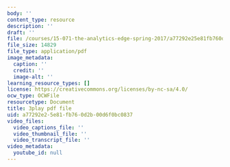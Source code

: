 ```yaml
---
body: ''
content_type: resource
description: ''
draft: ''
file: /courses/15-071-the-analytics-edge-spring-2017/a77292e25e81fb760d2b00d6f0bc0837_fuUC0WVeKsg.pdf
file_size: 14829
file_type: application/pdf
image_metadata:
  caption: ''
  credit: ''
  image-alt: ''
learning_resource_types: []
license: https://creativecommons.org/licenses/by-nc-sa/4.0/
ocw_type: OCWFile
resourcetype: Document
title: 3play pdf file
uid: a77292e2-5e81-fb76-0d2b-00d6f0bc0837
video_files:
  video_captions_file: ''
  video_thumbnail_file: ''
  video_transcript_file: ''
video_metadata:
  youtube_id: null
---
```

